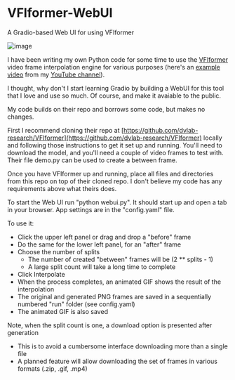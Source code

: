 # VFIformer-WebUI
A Gradio-based Web UI for using VFIformer

![image](https://user-images.githubusercontent.com/825994/216856563-6027bddf-c617-420a-8652-5228bfacb3b5.png)

I have been writing my own Python code for some time to use the [VFIformer](https://github.com/dvlab-research/VFIformer) video frame interpolation engine for various purposes (here's an [example video](https://www.youtube.com/watch?v=JhibFQvP7X0) from my [YouTube channel](https://www.youtube.com/@jerryhogsett)).

I thought, why don't I start learning Gradio by building a WebUI for this tool that I love and use so much. Of course, and make it avaiable to the public.

My code builds on their repo and borrows some code, but makes no changes.

First I recommend cloning their repo at [https://github.com/dvlab-research/VFIformer](https://github.com/dvlab-research/VFIformer) locally and following those instructions to get it set up and running. You'll need to download the model, and you'll need a couple of video frames to test with. Their file demo.py can be used to create a between frame.

Once you have VFIformer up and running, place all files and directories from this repo on top of their cloned repo. I don't believe my code has any requirements above what theirs does.

To start the Web UI run "python webui.py". It should start up and open a tab in your browser. App settings are in the "config.yaml" file.

To use it:
- Click the upper left panel or drag and drop a "before" frame
- Do the same for the lower left panel, for an "after" frame
- Choose the number of splits
  - The number of created "between" frames will be (2 ** splits - 1)
  - A large split count will take a long time to complete
- Click Interpolate
- When the process completes, an animated GIF shows the result of the interpolation
- The original and generated PNG frames are saved in a sequentially numbered "run" folder (see config.yaml)
- The animated GIF is also saved

Note, when the split count is one, a download option is presented after generation
- This is to avoid a cumbersome interface downloading more than a single file
- A planned feature will allow downloading the set of frames in various formats (.zip, .gif, .mp4)
